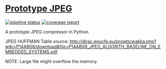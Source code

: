 # [Prototype JPEG](https://github.com/GLaDOS1105/prototype-jpeg)

[![pipeline status](https://gitlab.com/GLaDOS1105/prototype-jpeg/badges/master/pipeline.svg)](https://gitlab.com/GLaDOS1105/prototype-jpeg/commits/master)
[![coverage report](https://gitlab.com/GLaDOS1105/prototype-jpeg/badges/master/coverage.svg)](https://gitlab.com/GLaDOS1105/prototype-jpeg/commits/master)

A prototype JPEG compressor in Python.

JPEG HUFFMAN Table source: http://dirac.epucfe.eu/projets/wakka.php?wiki=P14AB08/download&file=P14AB08_JPEG_ALGORITH_BASELINE_ON_EMBEDDED_SYSTEMS.pdf

NOTE: Large file might overflow the memory.